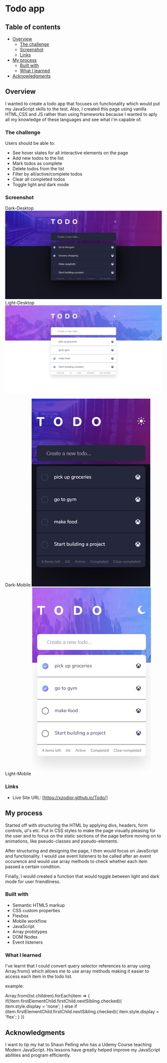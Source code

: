# Todo app

## Table of contents

- [Overview](#overview)
  - [The challenge](#the-challenge)
  - [Screenshot](#screenshot)
  - [Links](#links)
- [My process](#my-process)
  - [Built with](#built-with)
  - [What I learned](#what-i-learned)
- [Acknowledgments](#acknowledgments)

## Overview

I wanted to create a todo app that focuses on functionality which would put my JavaScript skills to the test. Also, I created this page using vanilla HTML,CSS and JS rather than using frameworks because I wanted to aply all my knowledge of these languages and see what i'm capable of.

### The challenge

Users should be able to:

- See hover states for all interactive elements on the page
- Add new todos to the list
- Mark todos as complete
- Delete todos from the list
- Filter by all/active/complete todos
- Clear all completed todos
- Toggle light and dark mode

### Screenshot

Dark-Desktop ![](./Project-image/dark-desktop.png)
Light-Desktop ![](./Project-image/Light-desktop.png)

Dark-Mobile ![](./Project-image/dark-mobile.png)
Light-Mobile ![](./Project-image/light-mobile.png)

### Links

- Live Site URL: [https://xzodior.github.io/Todo/]

## My process

Started off with structuring the HTML by applying divs, headers, form controls, ul's etc. Put in CSS styles to make the page visually pleasing for the user and to focus on the static sections of the page before moving on to animations, like pseudo-classes and pseudo-elements. 

After structuring and designing the page, I then would focus on JavaScript and functionality. I would use event listeners to be called after an event occurence and would use array methods to check whether each item passed a certain condition. 

Finally, I would created a function that would toggle between light and dark mode for user friendliness.

### Built with

- Semantic HTML5 markup
- CSS custom properties
- Flexbox
- Mobile workflow
- JavaScript
- Array prototypes
- DOM Nodes
- Event listeners

### What I learned

I've learnt that I could convert query selector references to array using Array.from() which allows me to use array methods making it easier to access each item in the todo list.

example: 

Array.from(list.children).forEach(item => {
        if(!item.firstElementChild.firstChild.nextSibling.checked){     
            item.style.display = 'none';
        } else if (item.firstElementChild.firstChild.nextSibling.checked){
            item.style.display = 'flex';
        }
})

## Acknowledgments

I want to tip my hat to Shaun Pelling who has a Udemy Course teaching Modern JavaScript. His lessons have greatly helped improve my JavaScript abilities and program efficiently.

